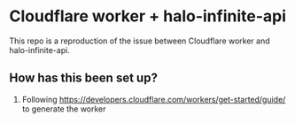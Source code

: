 # Cloudflare worker + halo-infinite-api

This repo is a reproduction of the issue between Cloudflare worker and halo-infinite-api.

## How has this been set up?

1. Following https://developers.cloudflare.com/workers/get-started/guide/ to generate the worker

